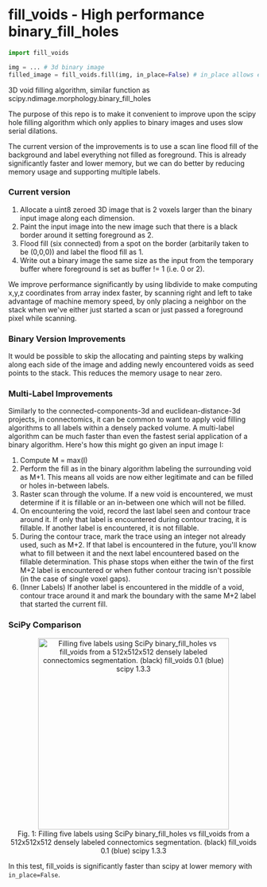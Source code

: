 # fill_voids - High performance binary_fill_holes
```python
import fill_voids

img = ... # 3d binary image 
filled_image = fill_voids.fill(img, in_place=False) # in_place allows editing of original image

```

3D void filling algorithm, similar function as scipy.ndimage.morphology.binary_fill_holes

The purpose of this repo is to make it convenient to improve upon the scipy hole filling 
algorithm which only applies to binary images and uses slow serial dilations. 

The current version of the improvements is to use a scan line flood fill of the background and 
label everything not filled as foreground. This is already significantly faster and lower memory, but 
we can do better by reducing memory usage and supporting multiple labels.

### Current version

1. Allocate a uint8 zeroed 3D image that is 2 voxels larger than the binary input image along each dimension.
2. Paint the input image into the new image such that there is a black border around it setting foreground as 2.
3. Flood fill (six connected) from a spot on the border (arbitarily taken to be (0,0,0)) and label the flood fill as 1.
4. Write out a binary image the same size as the input from the temporary buffer where foreground is set as buffer != 1 (i.e. 0 or 2).

We improve performance significantly by using libdivide to make computing x,y,z coordinates from array index faster, by scanning right and left to take advantage of machine memory speed, by only placing a neighbor on the stack when we've either just started a scan or just passed a foreground pixel while scanning.

### Binary Version Improvements  

It would be possible to skip the allocating and painting steps by walking along each side of the image and adding newly encountered voids as seed points to the stack. This reduces the memory usage to near zero.

### Multi-Label Improvements 

Similarly to the connected-components-3d and euclidean-distance-3d projects, in connectomics, it can be common to want to apply void filling algorithms to all labels within a densely packed volume. A multi-label algorithm can be much faster than even the fastest serial application of a binary algorithm. Here's how this might go given an input image I:

1. Compute M = max(I)
2. Perform the fill as in the binary algorithm labeling the surrounding void as M+1. This means all voids are now either legitimate and can be filled or holes in-between labels.
3. Raster scan through the volume. If a new void is encountered, we must determine if it is fillable or an in-between one which will not be filled.
4. On encountering the void, record the last label seen and contour trace around it. If only that label is encountered during contour tracing, it is fillable. If another label is encountered, it is not fillable. 
5. During the contour trace, mark the trace using an integer not already used, such as M+2. If that label is encountered in the future, you'll know what to fill between it and the next label encountered based on the fillable determination. This phase stops when either the twin of the first M+2 label is encountered or when futher contour tracing isn't possible (in the case of single voxel gaps).
6. (Inner Labels) If another label is encountered in the middle of a void, contour trace around it and mark the boundary with the same M+2 label that started the current fill.

### SciPy Comparison 

<p style="font-style: italics;" align="center">
<img height=384 src="https://raw.githubusercontent.com/seung-lab/fill_voids/master/comparison.png" alt="Filling five labels using SciPy binary_fill_holes vs fill_voids from a 512x512x512 densely labeled connectomics segmentation. (black) fill_voids 0.1 (blue) scipy 1.3.3" /><br>
Fig. 1: Filling five labels using SciPy binary_fill_holes vs fill_voids from a 512x512x512 densely labeled connectomics segmentation. (black) fill_voids 0.1 (blue) scipy 1.3.3
</p>

In this test, fill_voids is significantly faster than scipy at lower memory with `in_place=False`. 